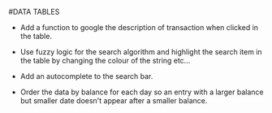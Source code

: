 #DATA TABLES

* Add a function to google the description of transaction when clicked in the table.

* Use fuzzy logic for the search algorithm and highlight the search item in the table by changing the colour of the string etc...

* Add an autocomplete to the search bar.

* Order the data by balance for each day so an entry with a larger balance but smaller date doesn't appear after a smaller balance.
